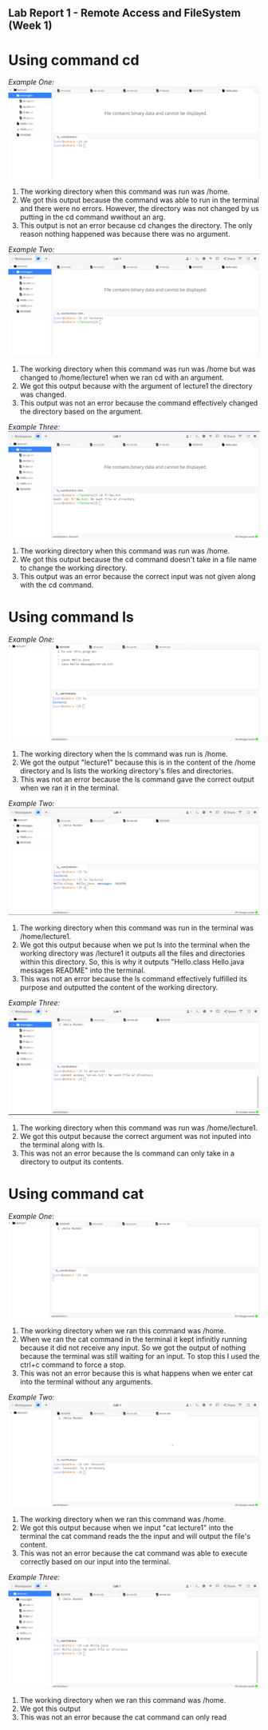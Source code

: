 ## Lab Report 1 - Remote Access and FileSystem (Week 1)

# Using command cd
*Example One:*
![Image](cd.png)
1. The working directory when this command was run was /home. 
2. We got this output because the command was able to run in the terminal and there were no errors.
   However, the directory was not changed by us putting in the cd command wwithout an arg.
3. This output is not an error because cd changes the directory. The only reason nothing happened
   was because there was no argument.  

*Example Two:* 
![Image](cdWithArg.png)
1. The working directory when this command was run was /home but was changed to
   /home/lecture1 when we ran cd with an argument.
2. We got this output because with the argument of lecture1 the directory was changed.
3. This output was not an error because the command effectively changed the directory based
   on the argument.
   
*Example Three:*
![Image](cdFile.png)
1. The working directory when this command was run was /home.
2. We got this output because the cd command doesn't take in a file name to
   change the working directory.
3. This output was an error because the correct input was not given along with the cd command. 

# Using command ls
*Example One:*
![Image](ls.png)
1. The working directory when the ls command was run is /home.
2. We got the output "lecture1" because this is in the content of the /home directory
   and ls lists the working directory's files and directories.
3. This was not an error because the ls command gave the correct output when we ran
   it in the terminal.

*Example Two:*
![Image](lsWithArg.png)
1. The working directory when this command was run in the terminal
   was /home/lecture1. 
2. We got this output because when we put ls into the terminal when the working directory
   was /lecture1 it outputs all the files and directories within this directory. So, this is
   why it outputs "Hello.class  Hello.java  messages  README" into the terminal.
3. This was not an error because the ls command effectively fulfilled its purpose and outputted
   the content of the working directory.

*Example Three:*
![Image](lsWithFile.png)
1. The working directory when this command was run was /home/lecture1.
2. We got this output because the correct argument was not inputed into the terminal
   along with ls. 
3. This was not an error because the ls command can only take in a directory to output its
   contents. 


# Using command cat
*Example One:*
![Image](cat.png)
1. The working directory when we ran this command was /home.
2. When we ran the cat command in the terminal it kept infinitly running because it did
   not receive any input. So we got the output of nothing because the terminal was still 
   waiting for an input. To stop this I used the ctrl+c command to force a stop.
3. This was not an error because this is what happens when we enter cat into the terminal
   without any arguments. 

*Example Two:* 
![Image](catWithArg.png)
1. The working directory when we ran this command was /home.
2. We got this output because when we input "cat lecture1" into the terminal the cat
   command reads the the input and will output the file's content.
3. This was not an error because the cat command was able to execute correctly based on
   our input into the terminal.

*Example Three:*
![Image](catFile.png)
1. The working directory when we ran this command was /home.
2. We got this output 
3. This was not an error because the cat command can only read 

